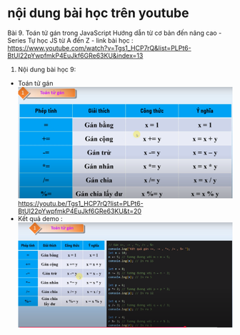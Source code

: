 # nội dung bài học trên youtube
Bài 9. Toán tử gán trong JavaScript Hướng dẫn từ cơ bản đến nâng cao - Series Tự học JS từ A đến Z
    - link bài học : https://www.youtube.com/watch?v=Tgs1_HCP7rQ&list=PLPt6-BtUI22pYwpfmkP4EuJkf6GRe63KU&index=13

1. Nội dung bài học 9:
- Toán tử gán ![alt text](./assets/toantugan.png) https://youtu.be/Tgs1_HCP7rQ?list=PLPt6-BtUI22pYwpfmkP4EuJkf6GRe63KU&t=20
- Kết quả demo : ![alt text](./assets/demotoantu.png)